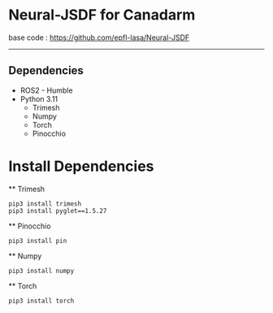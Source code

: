 # Neural-JSDF for Canadarm
base code : https://github.com/epfl-lasa/Neural-JSDF

- - -
## Dependencies
* ROS2 - Humble
* Python 3.11
  * Trimesh
  * Numpy
  * Torch
  * Pinocchio
# Install Dependencies
** Trimesh
```
pip3 install trimesh
pip3 install pyglet==1.5.27
```

** Pinocchio
```
pip3 install pin
```

** Numpy
```
pip3 install numpy
```

** Torch
```
pip3 install torch
```
